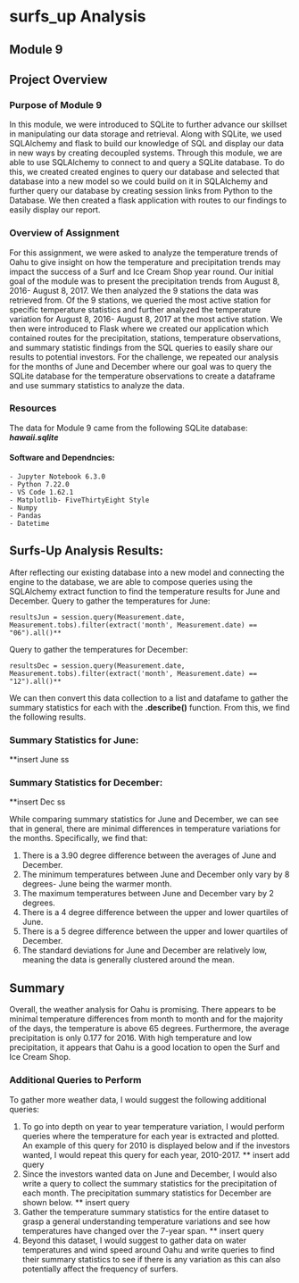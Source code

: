 # surfs_up Analysis
## Module 9

## Project Overview
### Purpose of Module 9
In this module, we were introduced to SQLite to further advance our skillset in manipulating our data storage and retrieval. Along with SQLite, we used SQLAlchemy and flask to build our knowledge of SQL and display our data in new ways by creating decoupled systems. Through this module, we are able to use SQLAlchemy to connect to and query a SQLite database. To do this, we created created engines to query our database and selected that database into a new model so we could build on it in SQLAlchemy and further query our database by creating session links from Python to the Database. We then created a flask application with routes to our findings to easily display our report. 

### Overview of Assignment 
For this assignment, we were asked to analyze the temperature trends of Oahu to give insight on how the temperature and precipitation trends may impact the success of a Surf and Ice Cream Shop year round. Our initial goal of the module was to present the precipitation trends from August 8, 2016- August 8, 2017. We then analyzed the 9 stations the data was retrieved from. Of the 9 stations, we queried the most active station for specific temperature statistics and further analyzed the temperature variation for August 8, 2016- August 8, 2017 at the most active station. We then were introduced to Flask where we created our application which contained routes for the precipitation, stations, temperature observations, and summary statistic findings from the SQL queries to easily share our results to potential investors. For the challenge, we repeated our analysis for the months of June and December where our goal was to query the SQLite database for the temperature observations to create a dataframe and use summary statistics to analyze the data. 

### Resources
The data for Module 9 came from the following SQLite database: **_hawaii.sqlite_** 
#### Software and Dependncies:
	- Jupyter Notebook 6.3.0
	- Python 7.22.0
	- VS Code 1.62.1 
	- Matplotlib- FiveThirtyEight Style 
	- Numpy
	- Pandas
	- Datetime 

## Surfs-Up Analysis Results:
After reflecting our existing database into a new model and connecting the engine to the database, we are able to compose queries using the SQLAlchemy extract function to find the temperature results for June and December. 
Query to gather the temperatures for June:
  
    resultsJun = session.query(Measurement.date, Measurement.tobs).filter(extract('month', Measurement.date) == "06").all()**
Query to gather the temperatures for December:

    resultsDec = session.query(Measurement.date, Measurement.tobs).filter(extract('month', Measurement.date) == "12").all()**
We can then convert this data collection to a list and datafame to gather the summary statistics for each with the **__.describe()__** function. From this, we find the following results. 
### Summary Statistics for June:
**insert June ss

### Summary Statistics for December:
**insert Dec ss


While comparing summary statistics for June and December, we can see that in general, there are minimal differences in temperature variations for the months. Specifically, we find that: 
1. There is a 3.90 degree difference between the averages of June and December.
2. The minimum temperatures between June and December only vary by 8 degrees- June being the warmer month. 
3. The maximum temperatures between June and December vary by 2 degrees. 
4. There is a 4 degree difference between the upper and lower quartiles of June. 
5. There is a 5 degree difference between the upper and lower quartiles of December. 
6. The standard deviations for June and December are relatively low, meaning the data is generally clustered around the mean. 

## Summary 
Overall, the weather analysis for Oahu is promising. There appears to be minimal temperature differences from month to month and for the majority of the days, the temperature is above 65 degrees. Furthermore, the average precipitation is only 0.177 for 2016. With high temperature and low precipitation, it appears that Oahu is a good location to open the Surf and Ice Cream Shop. 
### Additional Queries to Perform
To gather more weather data, I would suggest the following additional queries:
1. To go into depth on year to year temperature variation, I would perform queries where the temperature for each year is extracted and plotted. An example of this query for 2010 is displayed below and if the investors wanted, I would repeat this query for each year, 2010-2017. 
** insert add query 
2. Since the investors wanted data on June and December, I would also write a query to collect the summary statistics for the precipitation of each month. The precipitation summary statistics for December are shown below. 
** insert query
3. Gather the temperature summary statistics for the entire dataset to grasp a general understanding temperature variations and see how temperatures have changed over the 7-year span. 
** insert query 
4. Beyond this dataset, I would suggest to gather data on water temperatures and wind speed around Oahu and write queries to find their summary statistics to see if there is any variation as this can also potentially affect the frequency of surfers. 
